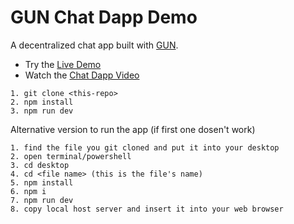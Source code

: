 # GUN Chat Dapp Demo

A decentralized chat app built with [GUN](https://gun.eco/). 

- Try the [Live Demo](https://gun-chat-dapp.web.app/)
- Watch the [Chat Dapp Video](https://youtu.be/J5x3OMXjgMc)

```
1. git clone <this-repo>
2. npm install
3. npm run dev
```

Alternative version to run the app (if first one dosen't work)
```
1. find the file you git cloned and put it into your desktop
2. open terminal/powershell
3. cd desktop
4. cd <file name> (this is the file's name)
5. npm install
6. npm i
7. npm run dev
8. copy local host server and insert it into your web browser
```
